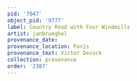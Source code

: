 ```yaml
---
pid: '7047'
object_pid: '9777'
label: Country Road with Four Windmills
artist: janbrueghel
provenance_date:
provenance_location: Paris
provenance_text: Victor Decock
collection: provenance
order: '2387'
---
```

